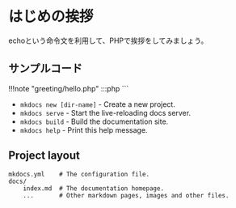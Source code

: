 # はじめの挨拶

echoという命令文を利用して、PHPで挨拶をしてみましょう。

## サンプルコード
!!!note "greeting/hello.php"
    :::php
    <?php
    echo "Hello PHP!";
    ?>
    ```

* `mkdocs new [dir-name]` - Create a new project.
* `mkdocs serve` - Start the live-reloading docs server.
* `mkdocs build` - Build the documentation site.
* `mkdocs help` - Print this help message.

## Project layout

    mkdocs.yml    # The configuration file.
    docs/
        index.md  # The documentation homepage.
        ...       # Other markdown pages, images and other files.